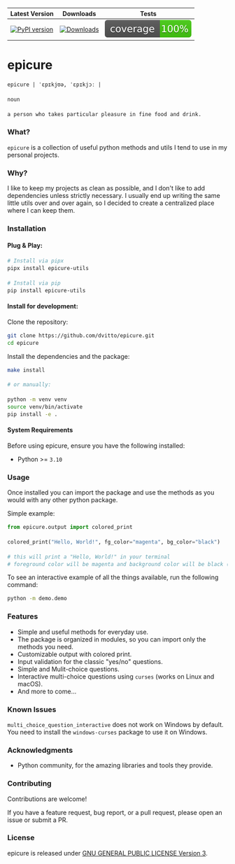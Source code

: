| Latest Version | Downloads | Tests |
|----------------|-----------|-------|
| [![PyPI version](https://badge.fury.io/py/epicure-utils.svg)](https://badge.fury.io/py/epicure-utils) | [![Downloads](https://pepy.tech/badge/epicure-utils)](https://pepy.tech/project/epicure-utils) | [![cov](https://raw.githubusercontent.com/patillacode/epicure/main/coverage.svg)](https://github.com/patillacode/epicure/actions) |

# epicure

```md
epicure | ˈɛpɪkjʊə, ˈɛpɪkjɔː |

noun

a person who takes particular pleasure in fine food and drink.
```

### What?

`epicure` is a collection of useful python methods and utils I tend to use in my personal projects.


### Why?

I like to keep my projects as clean as possible, and I don't like to add dependencies unless strictly necessary.
I usually end up writing the same little utils over and over again, so I decided to create a centralized place where I can keep them.


### Installation

#### Plug & Play:
```bash
# Install via pipx
pipx install epicure-utils

# Install via pip
pip install epicure-utils
```

#### Install for development:

Clone the repository:
```bash
git clone https://github.com/dvitto/epicure.git
cd epicure
```

Install the dependencies and the package:
```bash
make install

# or manually:

python -m venv venv
source venv/bin/activate
pip install -e .
```

#### System Requirements

Before using epicure, ensure you have the following installed:

- Python >= `3.10`


### Usage
Once installed you can import the package and use the methods as you would with any other python package.

Simple example:

```python
from epicure.output import colored_print

colored_print("Hello, World!", fg_color="magenta", bg_color="black")

# this will print a "Hello, World!" in your terminal
# foreground color will be magenta and background color will be black (if supported by your terminal)
```

To see an interactive example of all the things available, run the following command:

```bash
python -m demo.demo
```


### Features
- Simple and useful methods for everyday use.
- The package is organized in modules, so you can import only the methods you need.
- Customizable output with colored print.
- Input validation for the classic "yes/no" questions.
- Simple and Mulit-choice questions.
- Interactive multi-choice questions using `curses` (works on Linux and macOS).
- And more to come...


### Known Issues
`multi_choice_question_interactive` does not work on Windows by default. You need to install the `windows-curses` package to use it on Windows.

### Acknowledgments
- Python community, for the amazing libraries and tools they provide.

### Contributing

Contributions are welcome!

If you have a feature request, bug report, or a pull request, please open an issue or submit a PR.


### License

epicure is released under [GNU GENERAL PUBLIC LICENSE Version 3](LICENSE).
